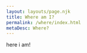 ```yaml
---
layout: layouts/page.njk
title: Where am I?
permalink: /where/index.html
metaDesc: Where?
---
```

here i am!